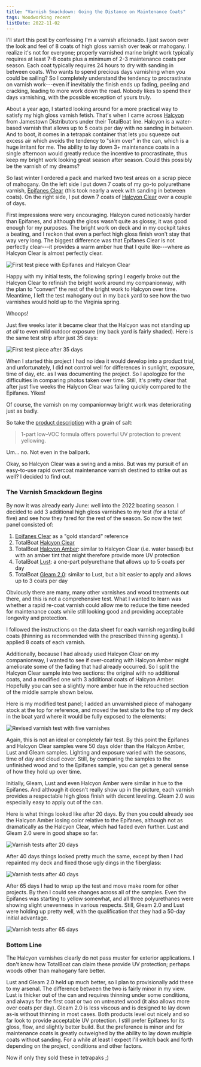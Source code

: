 ```yaml
---
title: "Varnish Smackdown: Going the Distance on Maintenance Coats"
tags: Woodworking recent
listDate: 2022-11-02
---
```


I'll start this post by confessing I'm a varnish aficionado.
I just swoon over the look and feel of 8 coats of high gloss varnish
over teak or mahogany.
I realize it's not for everyone; properly varnished marine bright work typically
requires at least 7-8 coats plus a minimum of 2-3 maintenance
coats per season. Each coat typically requires 24 hours to dry with sanding
in between coats. Who wants to spend precious days varnishing when you
could be sailing? So I completely understand the tendency to procrastinate
on varnish work---even if inevitably the finish ends up fading, peeling and
cracking, leading to more work down the road. Nobody likes to spend
their days varnishing, with the possible exception of yours truly.

About a year ago, I started looking around for a more practical way to
satisfy my high gloss varnish fetish. That's when I came across
[Halcyon][halcyon] from Jamestown Distributors under their TotalBoat line. Halcyon is a water-based
varnish that allows up to 5 coats per day with no sanding in between.
And to boot, it comes in a tetrapak container that lets you squeeze out
excess air which avoids the tendency to "skim over" in the can, which is
a huge irritant for me. The ability to lay down 3+ maintenance coats in a single
afternoon would greatly reduce the incentive to procrastinate, thus keep
my bright work looking great season after season.  Could this possibly
be the varnish of my dreams?

So last winter I ordered a pack and marked two test areas on a scrap piece
of mahogany.  On the left side I put down 7 coats of my go-to polyurethane
varnish, [Epifanes Clear][epifanes] (this took nearly a week with sanding in
between coats). On the right side, I put down 7 coats of [Halcyon Clear][halcyon]
over a couple of days.

First impressions were very encouraging. Halcyon cured noticeably harder than
Epifanes, and although the gloss wasn't quite as glossy, it was good enough for my
purposes. The bright work on deck and in my cockpit takes a beating, and I
reckon that even a perfect high gloss finish won't stay that way very long.
The biggest difference was that Epifanes Clear is not perfectly clear---it provides
a warm amber hue that I quite like---where as Halcyon Clear is almost
perfectly clear.

![First test piece with Epifanes and Halcyon Clear](images/varnish/baseline1.jpg
"Here is the first mahogany test strip in my back yard: Epifanes Clear on the left and Halcyon Clear on the right. The finished
Halcyon side is much closer in hue to the original mahogany.")

Happy with my initial tests, the following spring I eagerly broke out the Halcyon
Clear to refinish the bright work around my companionway, with the plan to "convert" 
the rest of the bright work to Halcyon over time. Meantime, I left the test mahogany
out in my back yard to see how the two varnishes would hold up to the Virginia spring.

Whoops!

Just five weeks later it became clear that the Halcyon was not standing up *at all*
to even mild outdoor exposure (my back yard is fairly shaded). Here is the same
test strip after just 35 days:

![First test piece after 35 days](images/varnish/baseline1-d35.jpg
"Here is the same strip after five weeks outside. Virtually no change in the Epifanes,
but Halcyon has already faded to a tepid beige.")

When I started this project I had no idea it would develop into a product trial, and
unfortunately, I did not control well for differences in sunlight, exposure, time of day, etc.
as I was documenting the project.
So I apologize for the difficulties in comparing photos taken over time. Still,
it's pretty clear that after just five weeks the Halycon Clear was failing quickly compared
to the Epifanes. Yikes!

Of course, the varnish on my companionway bright work was deteriorating just as badly.

So take the [product description][halcyon] with a grain of salt:

>1-part low-VOC formula offers powerful UV protection to prevent yellowing.

Um... no. Not even in the ballpark.

Okay, so Halcyon Clear was a swing and a miss. But was my pursuit of an easy-to-use
rapid overcoat maintenance varnish destined to strike out as well? I decided to find out.

### The Varnish Smackdown Begins ###

By now it was already early June: well into the 2022 boating season. I decided to add 3
additional high gloss varnishes to my test (for a total of five) and see how they fared for the rest of the season.
So now the test panel consisted of:

1. [Epifanes Clear][epifanes] as a "gold standard" reference
2. TotalBoat [Halcyon Clear][halcyon]
3. TotalBoat [Halcyon Amber][halcyon]: similar to Halcyon Clear (i.e. water based)
   but with an amber tint that might therefore provide more UV protection
4. TotalBoat [Lust][lust]: a one-part polyurethane that allows up to 5 coats per day
5. TotalBoat [Gleam 2.0][gleam]: similar to Lust, but a bit easier to apply and allows up to 3 coats per day

Obviously there are many, many other varnishes and wood treatments out there, and this is not
a comprehensive test. What I wanted to learn was whether a rapid re-coat varnish could
allow me to reduce the time needed for maintenance coats while still looking good and
providing acceptable longevity and protection.

I followed the instructions on the data sheet for each varnish regarding build coats (thinning
as recommended with the prescribed thinning agents). I applied 8 coats of each varnish.

Additionally, because I had already used Halcyon Clear on my companionway, I wanted to see
if over-coating with Halcyon Amber might ameliorate some of the fading that had already occurred.
So I split the Halcyon Clear sample into two sections: the original with no additional coats,
and a modified one with 3 additional coats of Halcyon Amber. Hopefully you can see a slightly
more amber hue in the retouched section of the middle sample shown below.

Here is my modified test panel; I added an unvarnished piece of mahogany stock at the top for reference,
and moved the test site to the top of my deck in the boat yard where it would be fully exposed
to the elements:

![Revised varnish test with five varnishes](images/varnish/baseline2-annotated.jpg
"Revised test panel")

Again, this is not an ideal or completely fair test. By this point the Epifanes and Halcyon Clear
samples were 50 days older than the Halcyon Amber, Lust and Gleam samples. Lighting and exposure
varied with the seasons, time of day and cloud cover. Still, by comparing the samples to the unfinished
wood and to the Epifanes sample, you can get a general sense of how they hold up over time.

Initially, Gleam, Lust and even Halcyon Amber were similar in hue to the Epifanes. And although
it doesn't really show up in the picture, each varnish provides a respectable high gloss finish
with decent leveling. Gleam 2.0 was especially easy to apply out of the can.

Here is what things looked like after 20 days. By then you could already see the Halcyon Amber
losing color relative to the Epifanes, although not as dramatically as the Halcyon Clear, which
had faded even further. Lust and Gleam 2.0 were in good shape so far.

![Varnish tests after 20 days](images/varnish/baseline2-d20-corrected.jpg
"Test panel after 20 days. Halcyon Amber is already noticeably faded")


After 40 days things looked pretty much the same, except by then I had repainted my deck and
fixed those ugly dings in the fiberglass:

 ![Varnish tests after 40 days](images/varnish/baseline2-d40-corrected.jpg
 "Test panel after 40 days. Not much change over the previous three weeks")


After 65 days I had to wrap up the test and move make room for other projects. By then
I could see changes across all of the samples. Even the Epifanes was starting to yellow
somewhat, and all three polyurethanes were showing slight unevenness in various respects. Still,
Gleam 2.0 and Lust were holding up pretty well, with the qualification that they had a
50-day initial advantage. 

 ![Varnish tests after 65 days](images/varnish/baseline2-d65-corrected.jpg
 "Test panel after 65 days. Not much change over the previous three weeks")

### Bottom Line ###

The Halcyon varnishes clearly do not pass muster for exterior applications. I don't know
how TotalBoat can claim these provide UV protection; perhaps woods other than
mahogany fare better.

Lust and Gleam 2.0 held up much better, so I plan to provisionally add these to my arsenal. The difference
between the two is fairly minor in my view. Lust is thicker out of the can and requires
thinning under some conditions, and always for the first coat or two on untreated wood
(it also allows more over coats per day). Gleam 2.0 is less viscous and is designed to 
lay down as-is without thinning in most cases.
Both products level out nicely and so far look to provide acceptable UV protection.
I still prefer Epifanes for its gloss, flow, and slightly better build.
But the preference is minor and for maintenance
coats is greatly outweighed by the ability to lay down multiple coats
without sanding. For a while at least I expect I'll switch back and forth depending
on the project, conditions and other factors.

Now if only they sold these in tetrapaks ;)




[halcyon]: https://www.jamestowndistributors.com/product/product-detail/336256
[gleam]: https://www.jamestowndistributors.com/product/product-detail/97698
[lust]: https://www.jamestowndistributors.com/product/product-detail/98160
[epifanes]: https://www.jamestowndistributors.com/product/product-detail/92
